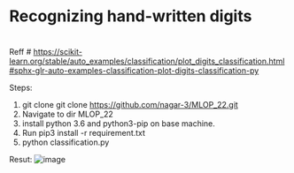 # Recognizing hand-written digits
#

Reff # https://scikit-learn.org/stable/auto_examples/classification/plot_digits_classification.html#sphx-glr-auto-examples-classification-plot-digits-classification-py

Steps:
1. git clone git clone https://github.com/nagar-3/MLOP_22.git
2. Navigate to dir MLOP_22
3. install python 3.6 and python3-pip on base machine.
4. Run pip3 install -r requirement.txt
5.  python classification.py

Resut:
![image](https://user-images.githubusercontent.com/89742374/186483619-fa5df283-8e82-42ff-9351-ac27e88dc202.png)
